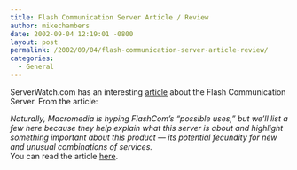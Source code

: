```yaml
---
title: Flash Communication Server Article / Review
author: mikechambers
date: 2002-09-04 12:19:01 -0800
layout: post
permalink: /2002/09/04/flash-communication-server-article-review/
categories:
  - General
---
```



ServerWatch.com has an interesting [article][1] about the Flash Communication Server. From the article:<!--StartFragment -->

  
*Naturally, Macromedia is hyping FlashCom&#8217;s &#8220;possible uses,&#8221; but we&#8217;ll list a few here because they help explain what this server is about and highlight something important about this product &#8212; its potential fecundity for new and unusual combinations of services.*  
You can read the article [here][1].

 [1]: http://www.serverwatch.com/stypes/servers/article.php/17083_1454371